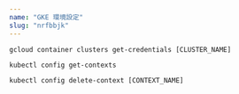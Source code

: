 ```yaml
---
name: "GKE 環境設定"
slug: "nrfbbjk"
---
```


```
gcloud container clusters get-credentials [CLUSTER_NAME]
```

```
kubectl config get-contexts
```

```
kubectl config delete-context [CONTEXT_NAME]
```

